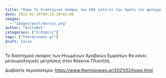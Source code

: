 ```yaml
---
title: "Hope Το διαστημικό σκάφος των ΗΑΕ έστειλε την πρώτη του φωτογραφία από τον πλανήτη Άρη"
date: 2021-02-15T00:23:10+01:00
images:
  - "images/post/marsss.png"
author: "AstroBot"
categories: ["Ειδήσεις"]
tags: ["thermisnews.gr"]
draft: false
---
```


Το διαστημικό σκάφος των Ηνωμένων Αραβικών Εμιράτων θα κάνει μετεωρολογικές μετρήσεις στον Κόκκινο Πλανήτη.

Διαβάστε περισσότερα: https://www.thermisnews.gr/2021/02/hope.html

